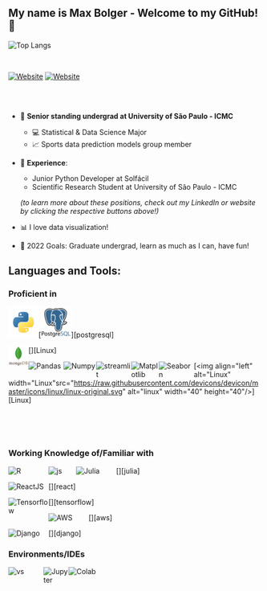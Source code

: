 ## My name is Max Bolger - Welcome to my GitHub! 👋

![Top Langs](https://github-readme-stats.vercel.app/api/top-langs/?username=lschimidtc)

<br>

[![Website](https://img.shields.io/badge/My_Website_Portfolio-9cf?style=for-the-badge)](https://lucasschimidtc.github.io/)
[![Website](https://img.shields.io/badge/linkedin-%230077B5.svg?&style=for-the-badge&logo=linkedin&logoColor=white)](https://www.linkedin.com/in/lucasschimidtc/)

<br>
<br>

- 📍 **Senior standing undergrad at University of São Paulo - ICMC** 
  - 💻 Statistical & Data Science Major
  - 📈 Sports data prediction models group member

- 🧪 **Experience**:
  - Junior Python Developer at Solfácil
  - Scientific Research Student at University of São Paulo - ICMC

  *(to learn more about these positions, check out my LinkedIn or website by clicking the respective buttons above!)*

- 📊 I love data visualization!
- 🥅 2022 Goals: Graduate undergrad, learn as much as I can, have fun!

## Languages and Tools:

### **Proficient in**

[<img align="left" alt="Python" width="60px" src="https://raw.githubusercontent.com/github/explore/80688e429a7d4ef2fca1e82350fe8e3517d3494d/topics/python/python.png" />][python]

[<img aligh="left" alt="PostgreSQL" width="60px" src="https://raw.githubusercontent.com/devicons/devicon/master/icons/postgresql/postgresql-original-wordmark.svg" />][postgresql]

[<img align="left" alt="MongoDB" width="Linux" src="https://raw.githubusercontent.com/devicons/devicon/master/icons/mongodb/mongodb-original-wordmark.svg" alt="linux" width="40" height="40"/>][Linux] 

[<img align="left" alt="Pandas" width="70px" src="https://numfocus.org/wp-content/uploads/2016/07/pandas-logo-300.png" />][pandas]

[<img align="left" alt="Numpy" width="65px" src="https://user-images.githubusercontent.com/50221806/86498201-a8bd8680-bd39-11ea-9d08-66b610a8dc01.png" />][numpy]

[<img align="left" alt="streamlit" width="70px" src="https://assets.website-files.com/5dc3b47ddc6c0c2a1af74ad0/5e181828ba9f9e92b6ebc6e7_RGB_Logomark_Color_Light_Bg.png" />][streamlit]

[<img align="left" alt="Matplotlib" width="55px" src="https://upload.wikimedia.org/wikipedia/commons/thumb/0/01/Created_with_Matplotlib-logo.svg/1024px-Created_with_Matplotlib-logo.svg.png" />][matplotlib]

[<img align="left" alt="Seaborn" width="70px" src="https://external-content.duckduckgo.com/iu/?u=https%3A%2F%2Fuser-images.githubusercontent.com%2F315810%2F92254613-279c8000-ee9f-11ea-9b73-5622a7d95f3f.png&f=1&nofb=1" />][seaborn]

[<img align="left" alt="Linux" width="Linux"src="https://raw.githubusercontent.com/devicons/devicon/master/icons/linux/linux-original.svg" alt="linux" width="40" height="40"/>][Linux] 


<br>
<br>
<br>

### **Working Knowledge of/Familiar with**

[<img align="left" alt="R" width="80px" src="https://external-content.duckduckgo.com/iu/?u=https%3A%2F%2Fi.pinimg.com%2Foriginals%2Fef%2F1f%2F99%2Fef1f99172b45de57dca224308f721c6e.png&f=1&nofb=1" />][R]

[<img align="left" alt="js" width="55px" src="https://external-content.duckduckgo.com/iu/?u=https%3A%2F%2Fcdn.freebiesupply.com%2Flogos%2Fthumbs%2F2x%2Fjavascript-logo.png&f=1&nofb=1" />][js]

[<img align="left" alt="Julia" width="80px" src="https://www.vectorlogo.zone/util/preview.html?image=/logos/julialang/julialang-icon.svg" />][julia]
 
[<img align="left" alt="ReactJS" width="80px" src="https://www.vectorlogo.zone/util/preview.html?image=/logos/reactjs/reactjs-icon.svg" />][react] 

[<img align="left" alt="Tensorflow" width="80px" src="https://www.vectorlogo.zone/util/preview.html?image=/logos/tensorflow/tensorflow-icon.svg" />][tensorflow]

[<img align="left" alt="AWS" width="80px" src="https://www.vectorlogo.zone/util/preview.html?image=/logos/amazon_aws/amazon_aws-icon.svg" />][aws]

[<img align="left" alt="Django" width="80px" src="https://www.vectorlogo.zone/util/preview.html?image=/logos/djangoproject/djangoproject-ar21.svg" />][django]

</p>

### **Environments/IDEs**

[<img align="left" alt="vs" width="70px" src="https://external-content.duckduckgo.com/iu/?u=https%3A%2F%2Fd2eip9sf3oo6c2.cloudfront.net%2Ftags%2Fimages%2F000%2F001%2F280%2Flandscape%2Fvscode-logo.png&f=1&nofb=1" />][vs]
[<img align="left" alt="Jupyter" width="50px" src="https://upload.wikimedia.org/wikipedia/commons/thumb/3/38/Jupyter_logo.svg/1200px-Jupyter_logo.svg.png" />][jupyter]
[<img align="left" alt="Colab" width="70px" src="https://colab.research.google.com/img/colab_favicon_256px.png" />][colab]

[linkedin]: https://www.linkedin.com/in/lucasschimidtc/
[python]: https://www.python.org/
[pandas]: https://pandas.pydata.org/
[matplotlib]: https://matplotlib.org/
[colab]: https://colab.research.google.com/notebooks/intro.ipynb
[seaborn]: https://seaborn.pydata.org/
[numpy]: https://numpy.org/
[jupyter]: https://jupyter.org/
[streamlit]: https://www.streamlit.io/
[js]: https://www.javascript.com/
[R]: https://www.r-project.org/
[vs]: https://code.visualstudio.com/